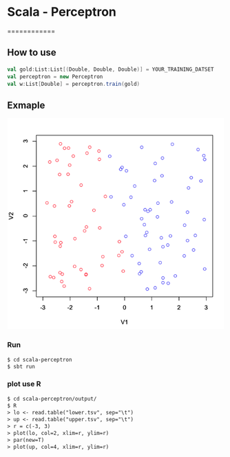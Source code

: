 # Scala - Perceptron
============

## How to use
```scala
val gold:List:List[(Double, Double, Double)] = YOUR_TRAINING_DATSET
val perceptron = new Perceptron
val w:List[Double] = perceptron.train(gold)
```

## Exmaple
![data](./output/example.png "data")

### Run
```
$ cd scala-perceptron
$ sbt run
```

### plot use R
```
$ cd scala-perceptron/output/
$ R
> lo <- read.table("lower.tsv", sep="\t")
> up <- read.table("upper.tsv", sep="\t")
> r = c(-3, 3)
> plot(lo, col=2, xlim=r, ylim=r)
> par(new=T)
> plot(up, col=4, xlim=r, ylim=r)
```
